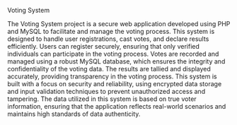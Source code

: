 Voting System

The Voting System project is a secure web application developed using PHP and MySQL to facilitate and manage the voting process. This system is designed to handle user registrations, cast votes, and declare results efficiently. Users can register securely, ensuring that only verified individuals can participate in the voting process. Votes are recorded and managed using a robust MySQL database, which ensures the integrity and confidentiality of the voting data. The results are tallied and displayed accurately, providing transparency in the voting process. This system is built with a focus on security and reliability, using encrypted data storage and input validation techniques to prevent unauthorized access and tampering. The data utilized in this system is based on true voter information, ensuring that the application reflects real-world scenarios and maintains high standards of data authenticity.
